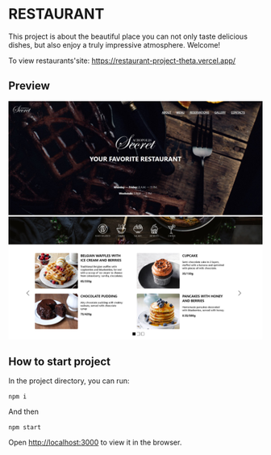# RESTAURANT

This project is about the beautiful place you can not only taste delicious dishes, but also enjoy a truly impressive atmosphere. Welcome!

To view restaurants'site: https://restaurant-project-theta.vercel.app/

## Preview

![Screenshot](preview-1.jpg)
![Screenshot](preview-2.jpg)

## How to start project

In the project directory, you can run:

```
npm i
```

And then

```
npm start
```
Open [http://localhost:3000](http://localhost:3000) to view it in the browser.
